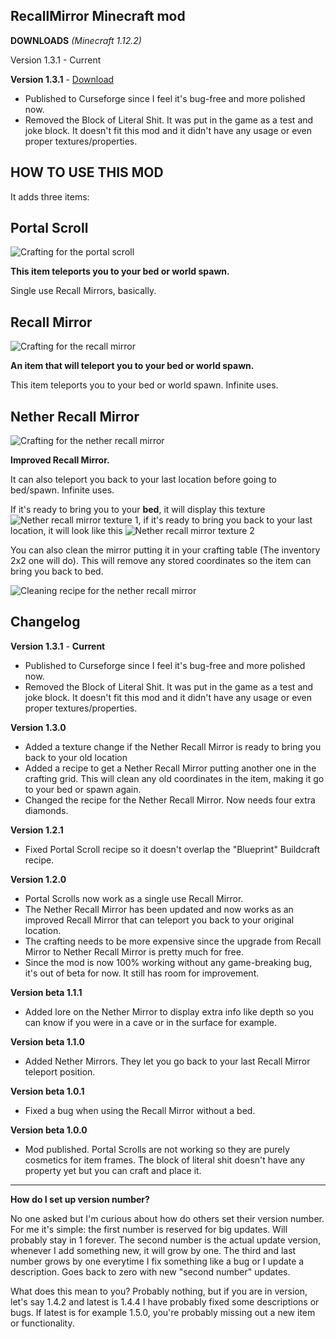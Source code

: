 ## RecallMirror Minecraft mod

**DOWNLOADS** *(Minecraft 1.12.2)*

Version 1.3.1 - Current



**Version 1.3.1** - [Download](https://github.com/GodGMN/RecallMirror/raw/master/RecallMirror-1.3.1.jar)

* Published to Curseforge since I feel it's bug-free and more polished now.
* Removed the Block of Literal Shit. It was put in the game as a test and joke block. It doesn't fit this mod and it didn't have any usage or even proper textures/properties.

## **HOW TO USE THIS MOD**


It adds three items:

## **Portal Scroll**

 ![Crafting for the portal scroll](https://imgur.com/yRwhJv5.png)

**This item teleports you to your bed or world spawn.**

Single use Recall Mirrors, basically.

## **Recall Mirror**

![Crafting for the recall mirror](https://imgur.com/b2dqhqr.png)

**An item that will teleport you to your bed or world spawn.**

This item teleports you to your bed or world spawn. Infinite uses.

## **Nether Recall Mirror**

![Crafting for the nether recall mirror](https://imgur.com/PHYC3NP.png)

**Improved Recall Mirror.**

 It can also teleport you back to your last location before going to bed/spawn. Infinite uses.
 
 If it's ready to bring you to your **bed**, it will display this texture ![Nether recall mirror texture 1](https://imgur.com/cfEnWbT.png), if it's ready to bring you back to your last location, it will look like this ![Nether recall mirror texture 2](https://imgur.com/nM9CVFR.png)
 
 You can also clean the mirror putting it in your crafting table (The inventory 2x2 one will do). This will remove any stored coordinates so the item can bring you back to bed.
 
 ![Cleaning recipe for the nether recall mirror](https://imgur.com/lSFFRZZ.png)


## **Changelog**

**Version 1.3.1** - **Current**

* Published to Curseforge since I feel it's bug-free and more polished now.
* Removed the Block of Literal Shit. It was put in the game as a test and joke block. It doesn't fit this mod and it didn't have any usage or even proper textures/properties.

**Version 1.3.0**

* Added a texture change if the Nether Recall Mirror is ready to bring you back to your old location
* Added a recipe to get a Nether Recall Mirror putting another one in the crafting grid. This will clean any old coordinates in the item, making it go to your bed or spawn again.
* Changed the recipe for the Nether Recall Mirror. Now needs four extra diamonds.

**Version 1.2.1**

* Fixed Portal Scroll recipe so it doesn't overlap the "Blueprint" Buildcraft recipe.

**Version 1.2.0**

* Portal Scrolls now work as a single use Recall Mirror.
* The Nether Recall Mirror has been updated and now works as an improved Recall Mirror that can teleport you back to your original location.
* The crafting needs to be more expensive since the upgrade from Recall Mirror to Nether Recall Mirror is pretty much for free.
* Since the mod is now 100% working without any game-breaking bug, it's out of beta for now. It still has room for improvement.

**Version beta 1.1.1**

* Added lore on the Nether Mirror to display extra info like depth so you can know if you were in a cave or in the surface for example.

**Version beta 1.1.0**

* Added Nether Mirrors. They let you go back to your last Recall Mirror teleport position.

**Version beta 1.0.1**

* Fixed a bug when using the Recall Mirror without a bed.

**Version beta 1.0.0**

* Mod published. Portal Scrolls are not working so they are purely cosmetics for item frames. The block of literal shit doesn't have any property yet but you can craft and place it.

----

**How do I set up version number?**

No one asked but I'm curious about how do others set their version number. For me it's simple: the first number is reserved for big updates. Will probably stay in 1 forever. The second number is the actual update version, whenever I add something new, it will grow by one. The third and last number grows by one everytime I fix something like a bug or I update a description. Goes back to zero with new "second number" updates.

What does this mean to you? Probably nothing, but if you are in version, let's say 1.4.2 and latest is 1.4.4 I have probably fixed some descriptions or bugs. If latest is for example 1.5.0, you're probably missing out a new item or functionality.

